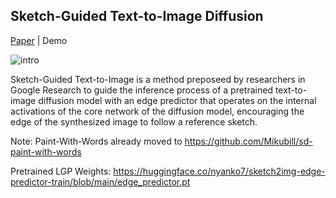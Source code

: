 ## Sketch-Guided Text-to-Image Diffusion 

[Paper](https://sketch-guided-diffusion.github.io/files/sketch-guided-preprint.pdf) | Demo

![intro](https://sketch-guided-diffusion.github.io/files/scheme_inference.jpg)

Sketch-Guided Text-to-Image is a method preposeed by researchers in Google Research to guide the inference process of a pretrained text-to-image diffusion model with an edge predictor that operates on the internal activations of the core network of the diffusion model, encouraging the edge of the synthesized image to follow a reference sketch.

Note: Paint-With-Words already moved to https://github.com/Mikubill/sd-paint-with-words

Pretrained LGP Weights: https://huggingface.co/nyanko7/sketch2img-edge-predictor-train/blob/main/edge_predictor.pt